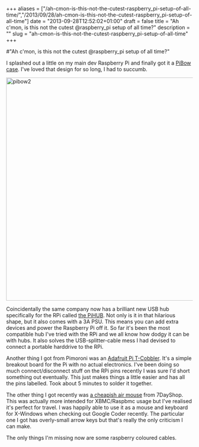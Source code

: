 +++
aliases = ["/ah-cmon-is-this-not-the-cutest-raspberry_pi-setup-of-all-time/","/2013/09/28/ah-cmon-is-this-not-the-cutest-raspberry_pi-setup-of-all-time"]
date = "2013-09-28T12:52:02+01:00"
draft = false
title = "Ah c'mon, is this not the cutest @raspberry_pi setup of all time?"
description = ""
slug = "ah-cmon-is-this-not-the-cutest-raspberry_pi-setup-of-all-time"
+++

#"Ah c'mon, is this not the cutest @raspberry_pi setup of all time?"

I splashed out a little on my main dev Raspberry Pi and finally got it a <a href="http://shop.pimoroni.com/collections/pibow/products/pibow">PiBow case</a>. I've loved that design for so long, I had to succumb.

<a href="https://s3-eu-west-1.amazonaws.com/conoroneill.net/wp-content/uploads/2013/09/pibow2.jpg"><img class="aligncenter size-large wp-image-1165" alt="pibow2" src="https://s3-eu-west-1.amazonaws.com/conoroneill.net/wp-content/uploads/2013/09/pibow2-991x1024.jpg" width="584" height="603" /></a>

Coincidentally the same company now has a brilliant new USB hub specifically for the RPi called <a href="http://shop.pimoroni.com/products/pihub">the PiHUB</a>. Not only is it in that hilarious shape, but it also comes with a 3A PSU. This means you can add extra devices and power the Raspberry Pi off it. So far it's been the most compatible hub I've tried with the RPi and we all know how dodgy it can be with hubs. It also solves the USB-splitter-cable mess I had devised to connect a portable harddrive to the RPi.

Another thing I got from Pimoroni was an <a href="http://shop.pimoroni.com/collections/kits/products/adafruit-pi-t-cobbler-breakout-kit-for-raspberry-pi">Adafruit Pi T-Cobbler</a>. It's a simple breakout board for the Pi with no actual electronics. I've been doing so much connect/disconnect stuff on the RPi pins recently I was sure I'd short something out eventually. This just makes things a little easier and has all the pins labelled. Took about 5 minutes to solder it together.

The other thing I got recently was <a href="http://www.7dayshop.com/7dayshop-wireless-air-mouse-keyboard-with-gyroscope-2-4ghz-1">a cheapish air mouse</a> from 7DayShop. This was actually more intended for XBMC/Raspbmc usage but I've realised it's perfect for travel. I was happily able to use it as a mouse and keyboard for X-Windows when checking out Google Coder recently. The particular one I got has overly-small arrow keys but that's really the only criticism I can make.

The only things I'm missing now are some raspberry coloured cables.